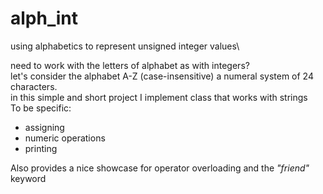 # alph_int
using alphabetics to represent unsigned integer values\

need to work with the letters of alphabet as with integers?\
let's consider the alphabet A-Z (case-insensitive) a numeral system of 24 characters.\
in this simple and short project I implement class that works with strings\
To be specific:
* assigning
* numeric operations
* printing

Also provides a nice showcase for operator overloading and the *"friend"* keyword
